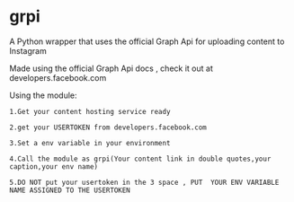 # grpi
A Python wrapper that uses the official Graph Api for uploading content to Instagram


Made using the official Graph Api docs , check it out at developers.facebook.com



Using the module: 

    1.Get your content hosting service ready
   
    2.get your USERTOKEN from developers.facebook.com
        
    3.Set a env variable in your environment
    
    4.Call the module as grpi(Your content link in double quotes,your caption,your env name)
        
    5.DO NOT put your usertoken in the 3 space , PUT  YOUR ENV VARIABLE NAME ASSIGNED TO THE USERTOKEN
